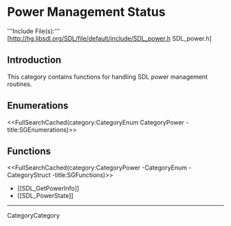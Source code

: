 
# Power Management Status

'''Include File(s):'''  [http://hg.libsdl.org/SDL/file/default/include/SDL_power.h SDL_power.h]


## Introduction
This category contains functions for handling SDL power management routines. 


<!-- #Remove this line and the ## below to use this markup if it becomes relevant to this category -->
## Enumerations
<<FullSearchCached(category:CategoryEnum CategoryPower -title:SGEnumerations)>>

<!-- #== Structures == -->
<!-- #<<FullSearchCached(category:CategoryStruct CategoryPower -title:SGStructures)>> -->

## Functions
<<FullSearchCached(category:CategoryPower -CategoryEnum -CategoryStruct -title:SGFunctions)>>

<!-- BEGIN CATEGORY LIST -->
* [[SDL_GetPowerInfo]]
* [[SDL_PowerState]]
<!-- END CATEGORY LIST -->
----
CategoryCategory
